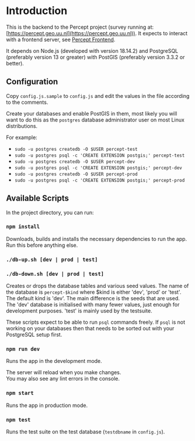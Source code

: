 # Introduction

This is the backend to the Percept project (survey running at: [https://percept.geo.uu.nl](https://percept.geo.uu.nl)). It expects to interact with a frontend server, see [Percept Frontend](https://www.github.com/mrd/percept-frontend).

It depends on Node.js (developed with version 18.14.2) and PostgreSQL (preferably version 13 or greater) with PostGIS (preferably version 3.3.2 or better).

## Configuration

Copy `config.js.sample` to `config.js` and edit the values in the file according to the comments.

Create your databases and enable PostGIS in them, most likely you will want to do this as the `postgres` database administrator user on most Linux distributions.

For example:

- `sudo -u postgres createdb -O $USER percept-test`
- `sudo -u postgres psql -c 'CREATE EXTENSION postgis;' percept-test`
- `sudo -u postgres createdb -O $USER percept-dev`
- `sudo -u postgres psql -c 'CREATE EXTENSION postgis;' percept-dev`
- `sudo -u postgres createdb -O $USER percept-prod`
- `sudo -u postgres psql -c 'CREATE EXTENSION postgis;' percept-prod`

## Available Scripts

In the project directory, you can run:

### `npm install`

Downloads, builds and installs the necessary dependencies to run the app. Run this before anything else.

### `./db-up.sh [dev | prod | test]`
### `./db-down.sh [dev | prod | test]`

Creates or drops the database tables and various seed values. The name of the
database is `percept-$kind` where $kind is either 'dev', 'prod' or 'test'. The
default kind is 'dev'. The main difference is the seeds that are used. The
'dev' database is initialised with many fewer values, just enough for
development purposes. 'test' is mainly used by the testsuite.

These scripts expect to be able to run `psql` commands freely. If `psql` is not
working on your databases then that needs to be sorted out with your PostgreSQL
setup first.

### `npm run dev`

Runs the app in the development mode.

The server will reload when you make changes.\
You may also see any lint errors in the console.

### `npm start`

Runs the app in production mode.

### `npm test`

Runs the test suite on the test database (`testdbname` in `config.js`).
